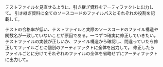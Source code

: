 テストファイルを見直せるように、引き継ぎ資料をアーティファクトに出力して。
引き継ぎ資料に全てのソースコードのファイルパスとそれぞれの役割を記載して。

テストの合格率が低い、テストファイルと実際のソースコードのファイル構造や関数名が一致していないことが原因である。一つずつ確実に修正していきたい。
テストファイルの実装が正しいか、ファイル構造から確認し、間違っていたら修正してファイルごとに個別のアーティファクトに全体を出力して。
修正したらファイルごとに分けてそれぞれのファイルの全体を省略せずにアーティファクトに出力して。
